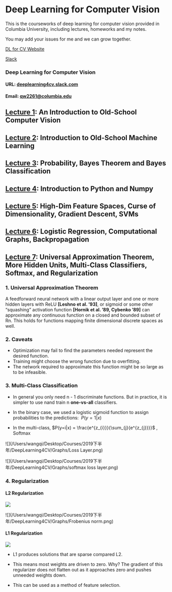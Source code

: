 # Deep Learning for Computer Vision
This is the courseworks of deep learning for computer vision provided in Columbia University, including lectures, homeworks and my notes.

You may add your issues for me and we can grow together.

[DL for CV Website](https://www.deeplearningforcomputervision.com/home/deep-learning-for-computer-vision)

[Slack](https://app.slack.com/client/TMZ6V7B5K/DMLKZQWCS)

### Deep Learning for Computer Vision

#### URL: [deeplearning4cv.slack.com](https://deeplearning4cv.slack.com/)

#### Email: qw2261@columbia.edu



## [Lecture 1](https://www.deeplearningforcomputervision.com/uploads/9/6/6/6/96660590/lecture_1.pdf): An Introduction to Old-School Computer Vision

## [Lecture 2](https://www.deeplearningforcomputervision.com/uploads/9/6/6/6/96660590/lecture_2.pdf): Introduction to Old-School Machine Learning

## [Lecture 3](https://www.deeplearningforcomputervision.com/uploads/9/6/6/6/96660590/lecture_3.pdf): Probability, Bayes Theorem and Bayes Classification

## [Lecture 4](https://www.deeplearningforcomputervision.com/uploads/9/6/6/6/96660590/lecture_2.pdf): Introduction to Python and Numpy

## [Lecture 5](https://www.deeplearningforcomputervision.com/uploads/9/6/6/6/96660590/lecture_4_corrected.pdf): High-Dim Feature Spaces, Curse of Dimensionality, Gradient Descent, SVMs 

## [Lecture 6](https://www.deeplearningforcomputervision.com/uploads/9/6/6/6/96660590/lecture_5_corrected.pdf): Logistic Regression, Computational Graphs, Backpropagation 

## [Lecture 7](https://www.deeplearningforcomputervision.com/uploads/9/6/6/6/96660590/lecture_7.pdf): Universal Approximation Theorem, More Hidden Units, Multi-Class Classifiers, Softmax, and Regularization

### 1. Universal Approximation Theorem

A feedforward neural network with a linear output layer and one or more hidden layers with ReLU **[Leshno et al. ’93]**, or sigmoid or some other “squashing” activation function **[Hornik et al. ’89, Cybenko ’89]** can approximate any continuous function on a closed and bounded subset of Rn. This holds for functions mapping finite dimensional discrete spaces as well.

### 2. Caveats

- Optimization may fail to find the parameters needed represent the desired function.
- Training might choose the wrong function due to overfitting. 
- The network required to approximate this function might be so large as to be infeasible.

### 3. Multi-Class Classification

- In general you only need n - 1 discriminate functions. But in practice, it is simpler to use nand train n **one-vs-all** classifiers.

- In the binary case, we used a logistic sigmoid function to assign probabilities to the predictions:  $P (y = 1|x)$
- In the multi-class, $P(y=i|x) = \frac{e^{z_{i}}}{\sum_{j}{e^{z_{j}}}}$ , Softmax

![](/Users/wangqi/Desktop/Courses/2019下半年/DeepLearning4CV/Graphs/Loss Layer.png)

![](/Users/wangqi/Desktop/Courses/2019下半年/DeepLearning4CV/Graphs/softmax loss layer.png)

### 4. Regularization

#### L2 Regularization

![](/Users/wangqi/Desktop/Courses/2019下半年/DeepLearning4CV/Graphs/l2.png)

![](/Users/wangqi/Desktop/Courses/2019下半年/DeepLearning4CV/Graphs/Frobenius norm.png)

#### L1 Regularization

![](/Users/wangqi/Desktop/Courses/2019下半年/DeepLearning4CV/Graphs/l1.png)





- L1 produces solutions that are sparse compared L2.
- This means most weights are driven to zero. Why? The gradient of this regularizer does not flatten out as it approaches zero and pushes unneeded weights down.

- This can be used as a method of feature selection.

